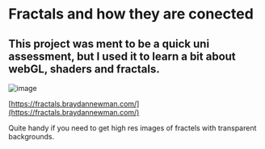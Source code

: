 # Fractals and how they are conected

## This project was ment to be a quick uni assessment, but I used it to learn a bit about webGL, shaders and fractals.

![image](https://github.com/user-attachments/assets/e4c6c99d-22d9-495f-aa92-bae2475a4bbf)

[https://fractals.braydannewman.com/](https://fractals.braydannewman.com/)

Quite handy if you need to get high res images of fractels with transparent backgrounds.
